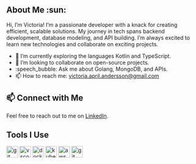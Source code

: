 ## About Me :sun:
Hi, I’m Victoria! I’m a passionate developer with a knack for creating efficient, scalable solutions. My journey in tech spans backend development, database modeling, and API building. I’m always excited to learn new technologies and collaborate on exciting projects.
- :seedling: I’m currently exploring the languages Kotlin and TypeScript. 
- :handshake: I’m looking to collaborate on open-source projects.
- :speech_bubble: Ask me about Golang, MongoDB, and APIs.
- :mailbox: How to reach me: [victoria.april.andersson@gmail.com](victoria.april.andersson@gmail.com)
## :mailbox: Connect with Me
Feel free to reach out to me on [LinkedIn](www.linkedin.com/in/victoria-andersson-436916114).
## Tools I Use
<p align="left">
<img src="https://cdn.jsdelivr.net/npm/programming-languages-logos/src/go/go.png" alt="git" width="30" height="30"/>
<img src="https://cdn.jsdelivr.net/gh/devicons/devicon/icons/vscode/vscode-original.svg" alt="vscode" width="30" height="30"/>
<img src="https://cdn.jsdelivr.net/gh/devicons/devicon/icons/docker/docker-original.svg" alt="docker" width="30" height="30"/>
<img src="https://cdn.jsdelivr.net/gh/devicons/devicon/icons/kubernetes/kubernetes-plain.svg" alt="kubernetes" width="30" height="30"/>
<img src="https://cdn.jsdelivr.net/gh/devicons/devicon/icons/amazonwebservices/amazonwebservices-plain-wordmark.svg" alt="aws" width="30" height="30"/>
<img src="https://cdn.jsdelivr.net/gh/devicons/devicon/icons/git/git-original.svg" alt="git" width="30" height="30"/>
</p>
